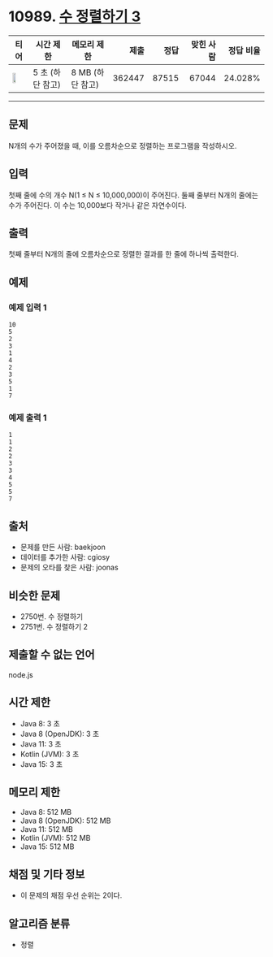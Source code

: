# 10989. [수 정렬하기 3](https://www.acmicpc.net/problem/10989)

| 티어 | 시간 제한 | 메모리 제한 | 제출 | 정답 | 맞힌 사람 | 정답 비율 |
|---|---|---|---:|---:|---:|---:|
| <img src="https://static.solved.ac/tier_small/5.svg" width="50%" /> | 5 초  (하단 참고) | 8 MB (하단 참고) | 362447 | 87515 | 67044 | 24.028% |

---

## 문제

N개의 수가 주어졌을 때, 이를 오름차순으로 정렬하는 프로그램을 작성하시오.

## 입력

첫째 줄에 수의 개수 N(1 ≤ N ≤ 10,000,000)이 주어진다. 둘째 줄부터 N개의 줄에는 수가 주어진다. 이 수는 10,000보다 작거나 같은 자연수이다.

## 출력

첫째 줄부터 N개의 줄에 오름차순으로 정렬한 결과를 한 줄에 하나씩 출력한다.

## 예제

### 예제 입력 1

```
10
5
2
3
1
4
2
3
5
1
7
```

### 예제 출력 1

```
1
1
2
2
3
3
4
5
5
7
```

## 출처

- 문제를 만든 사람: baekjoon
- 데이터를 추가한 사람: cgiosy
- 문제의 오타를 찾은 사람: joonas

## 비슷한 문제

- 2750번. 수 정렬하기
- 2751번. 수 정렬하기 2

## 제출할 수 없는 언어

node.js

## 시간 제한

- Java 8: 3 초
- Java 8 (OpenJDK): 3 초
- Java 11: 3 초
- Kotlin (JVM): 3 초
- Java 15: 3 초

## 메모리 제한

- Java 8: 512 MB
- Java 8 (OpenJDK): 512 MB
- Java 11: 512 MB
- Kotlin (JVM): 512 MB
- Java 15: 512 MB

## 채점 및 기타 정보

- 이 문제의 채점 우선 순위는 2이다.

## 알고리즘 분류

- 정렬

